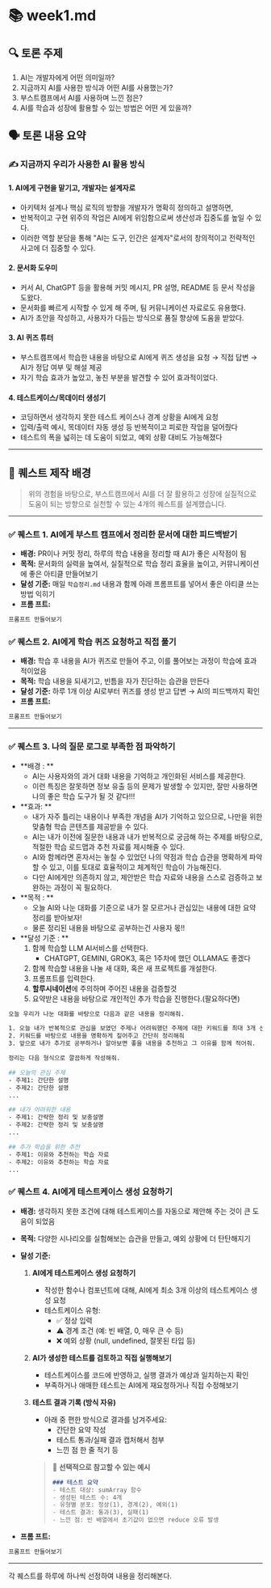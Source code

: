 # 📚 week1.md

## 🔍 토론 주제

1. AI는 개발자에게 어떤 의미일까?
2. 지금까지 AI를 사용한 방식과 어떤 AI를 사용했는가?
3. 부스트캠프에서 AI를 사용하며 느낀 점은?
4. AI를 학습과 성장에 활용할 수 있는 방법은 어떤 게 있을까?

## 🗣️ 토론 내용 요약

### ✍️ 지금까지 우리가 사용한 AI 활용 방식

#### 1. AI에게 구현을 맡기고, 개발자는 설계자로

- 아키텍처 설계나 핵심 로직의 방향을 개발자가 명확히 정의하고 설명하면,
- 반복적이고 구현 위주의 작업은 AI에게 위임함으로써 생산성과 집중도를 높일 수 있다.
- 이러한 역할 분담을 통해 "AI는 도구, 인간은 설계자"로서의 창의적이고 전략적인 사고에 더 집중할 수 있다.

#### 2. 문서화 도우미

- 커서 AI, ChatGPT 등을 활용해 커밋 메시지, PR 설명, README 등 문서 작성을 도왔다.
- 문서화를 빠르게 시작할 수 있게 해 주며, 팀 커뮤니케이션 자료로도 유용했다.
- AI가 초안을 작성하고, 사용자가 다듬는 방식으로 품질 향상에 도움을 받았다.

#### 3. AI 퀴즈 튜터

- 부스트캠프에서 학습한 내용을 바탕으로 AI에게 퀴즈 생성을 요청 → 직접 답변 → AI가 정답 여부 및 해설 제공
- 자기 학습 효과가 높았고, 놓친 부분을 발견할 수 있어 효과적이었다.

#### 4. 테스트케이스/목데이터 생성기

- 코딩하면서 생각하지 못한 테스트 케이스나 경계 상황을 AI에게 요청
- 입력/출력 예시, 목데이터 자동 생성 등 반복적이고 피로한 작업을 덜어줬다
- 테스트의 폭을 넓히는 데 도움이 되었고, 예외 상황 대비도 가능해졌다

---

## 🎯 퀘스트 제작 배경

> 위의 경험을 바탕으로, 부스트캠프에서 AI를 더 잘 활용하고 성장에 실질적으로 도움이 되는 방향으로 실천할 수 있는 4개의 퀘스트를 설계했습니다.

---

### ✅ 퀘스트 1. AI에게 부스트 캠프에서 정리한 문서에 대한 피드백받기

- **배경:** PR이나 커밋 정리, 하루의 학습 내용을 정리할 때 AI가 좋은 시작점이 됨
- **목적:** 문서화의 실력을 높여서, 실질적으로 학습 정리 효율을 높이고, 커뮤니케이션에 좋은 아티클 만들어보기
- **달성 기준:** 매일 `학습정리.md` 내용과 함께 아래 프롬프트를 넣어서 좋은 아티클 쓰는 방법 익히기
- **프롬 프트:**

```bash
프롬프트 만들어보기
```

### ✅ 퀘스트 2. AI에게 학습 퀴즈 요청하고 직접 풀기

- **배경:** 학습 후 내용을 AI가 퀴즈로 만들어 주고, 이를 풀어보는 과정이 학습에 효과적이었음
- **목적:** 학습 내용을 되새기고, 빈틈을 자가 진단하는 습관을 만든다
- **달성 기준:** 하루 1개 이상 AI로부터 퀴즈를 생성 받고 답변 → AI의 피드백까지 확인
- **프롬 프트:**

```bash
프롬프트 만들어보기
```

---

### ✅ 퀘스트 3. 나의 질문 로그로 부족한 점 파악하기

- **배경 : **
  - AI는 사용자와의 과거 대화 내용을 기억하고 개인화된 서비스를 제공한다.
  - 이런 특징은 잘못하면 정보 유출 등의 문제가 발생할 수 있지만, 잘만 사용하면 나의 좋은 학습 도구가 될 것 같다!!!
- **효과: **
    - 내가 자주 틀리는 내용이나 부족한 개념을 AI가 기억하고 있으므로, 나만을 위한 맞춤형 학습 콘텐츠를 제공받을 수 있다.
    - AI는 내가 이전에 질문한 내용과 내가 반복적으로 궁금해 하는 주제를 바탕으로, 적절한 학습 로드맵과 추천 자료를 제시해줄 수 있다.
    - AI와 함께라면 혼자서는 놓칠 수 있었던 나의 약점과 학습 습관을 명확하게 파악할 수 있고, 이를 토대로 효율적이고 체계적인 학습이 가능해진다.
    - 다만 AI에게만 의존하지 않고, 제안받은 학습 자료와 내용을 스스로 검증하고 보완하는 과정이 꼭 필요하다.
- **목적 : **
   - 오늘 AI와 나눈 대화를 기준으로 내가 잘 모르거나 관심있는 내용에 대한 요약 정리를 받아보자!
   - 물론 정리된 내용을 바탕으로 공부하는건 사용자 몫!!
- **달성 기준 : **
  1. 함께 학습할 LLM AI서비스를 선택한다.
     - CHATGPT, GEMINI, GROK3, 혹은 1주차에 했던 OLLAMA도 좋겠다 
  2. 함께 학습할 내용을 나눌 새 대화, 혹은 새 프로젝트를 개설한다.
  3. 프롬프트를 입력한다.
  4. **할루시네이션**에 주의하며 주어진 내용을 검증할것
  5. 요약받은 내용을 바탕으로 개인적인 추가 학습을 진행한다.(팔요하다면)

```bash
오늘 우리가 나눈 대화를 바탕으로 다음과 같은 내용을 정리해줘.

1. 오늘 내가 반복적으로 관심을 보였던 주제나 어려워했던 주제에 대한 키워드를 최대 3개 선정해서 리스트로 만들어줘.
2. 키워드를 바탕으로 내용을 명확하게 짚어주고 간단히 정리해줘
3. 앞으로 내가 추가로 공부하거나 알아보면 좋을 내용을 추천하고 그 이유를 함께 적어줘.

정리는 다음 형식으로 깔끔하게 작성해줘.

## 오늘의 관심 주제 
- 주제1: 간단한 설명
- 주제2: 간단한 설명
...

## 내가 어려워한 내용 
- 주제1: 간략한 정리 및 보충설명
- 주제2: 간략한 정리 및 보충설명
...

## 추가 학습을 위한 추천 
- 주제1: 이유와 추천하는 학습 자료
- 주제2: 이유와 추천하는 학습 자료
...
```

### ✅ 퀘스트 4. AI에게 테스트케이스 생성 요청하기

- **배경:** 생각하지 못한 조건에 대해 테스트케이스를 자동으로 제안해 주는 것이 큰 도움이 되었음
- **목적:** 다양한 시나리오를 실험해보는 습관을 만들고, 예외 상황에 더 탄탄해지기
- **달성 기준:** 
  1. **AI에게 테스트케이스 생성 요청하기**  
     - 작성한 함수나 컴포넌트에 대해, AI에게 최소 3개 이상의 테스트케이스 생성 요청  
     - 테스트케이스 유형:
       - ✅ 정상 입력
       - ⚠️ 경계 조건 (예: 빈 배열, 0, 매우 큰 수 등)
       - ❌ 예외 상황 (null, undefined, 잘못된 타입 등)

  2. **AI가 생성한 테스트를 검토하고 직접 실행해보기**  
     - 테스트케이스를 코드에 반영하고, 실행 결과가 예상과 일치하는지 확인  
     - 부족하거나 애매한 테스트는 AI에게 재요청하거나 직접 수정해보기

  3. **테스트 결과 기록 (방식 자유)**  
     - 아래 중 편한 방식으로 결과를 남겨주세요:
       - 간단한 요약 작성
       - 테스트 통과/실패 결과 캡처해서 첨부
       - 느낀 점 한 줄 적기 등

     > 🔎 **선택적으로 참고할 수 있는 예시**
     >
     > ```md
     > ### 테스트 요약
     > - 테스트 대상: sumArray 함수
     > - 생성된 테스트 수: 4개
     > - 유형별 분포: 정상(1), 경계(2), 예외(1)
     > - 테스트 결과: 통과(3), 실패(1)
     > - 느낀 점: 빈 배열에서 초기값이 없으면 reduce 오류 발생
     > ```

- **프롬 프트:**

```bash
프롬프트 만들어보기
```

---

각 퀘스트를 하루에 하나씩 선정하여 내용을 정리해본다.
